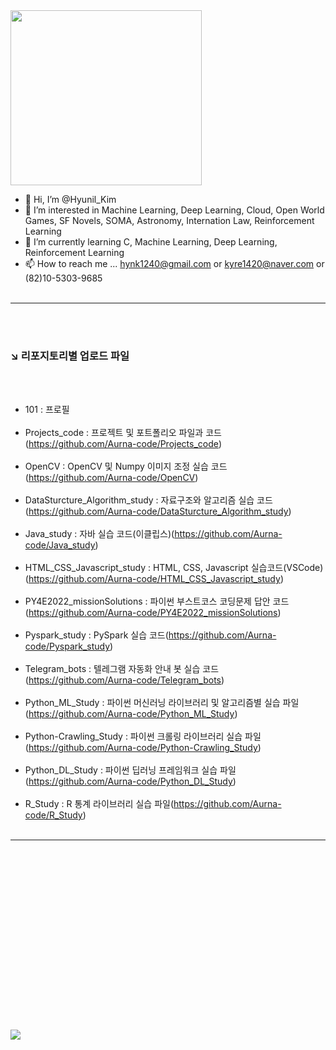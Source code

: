 <img src="https://github.com/Aurna-code/101/blob/main/Enguarde_DK_Barrel_Blast_artwork.jpg" height="280" width="306">

- 👋 Hi, I’m @Hyunil_Kim
- 👀 I’m interested in Machine Learning, Deep Learning, Cloud, Open World Games, SF Novels, SOMA, Astronomy, Internation Law, Reinforcement Learning
- 🌱 I’m currently learning C, Machine Learning, Deep Learning, Reinforcement Learning
- 📫 How to reach me ... hynk1240@gmail.com or kyre1420@naver.com or (82)10-5303-9685
<br><br>
___
<br><br>
### ↘️ 리포지토리별 업로드 파일
<br><br>
- 101 : 프로필<br><br>
- Projects_code : 프로젝트 및 포트폴리오 파일과 코드(https://github.com/Aurna-code/Projects_code)<br><br>
- OpenCV : OpenCV 및 Numpy 이미지 조정 실습 코드(https://github.com/Aurna-code/OpenCV)<br><br>
- DataSturcture_Algorithm_study : 자료구조와 알고리즘 실습 코드(https://github.com/Aurna-code/DataSturcture_Algorithm_study)<br><br>
- Java_study : 자바 실습 코드(이클립스)(https://github.com/Aurna-code/Java_study)<br><br>
- HTML_CSS_Javascript_study : HTML, CSS, Javascript 실습코드(VSCode)(https://github.com/Aurna-code/HTML_CSS_Javascript_study)<br><br>
- PY4E2022_missionSolutions : 파이썬 부스트코스 코딩문제 답안 코드(https://github.com/Aurna-code/PY4E2022_missionSolutions)<br><br>
- Pyspark_study : PySpark 실습 코드(https://github.com/Aurna-code/Pyspark_study)<br><br>
- Telegram_bots : 텔레그램 자동화 안내 봇 실습 코드(https://github.com/Aurna-code/Telegram_bots)<br><br>
- Python_ML_Study : 파이썬 머신러닝 라이브러리 및 알고리즘별 실습 파일(https://github.com/Aurna-code/Python_ML_Study)<br><br>
- Python-Crawling_Study : 파이썬 크롤링 라이브러리 실습 파일(https://github.com/Aurna-code/Python-Crawling_Study)<br><br>
- Python_DL_Study : 파이썬 딥러닝 프레임워크 실습 파일(https://github.com/Aurna-code/Python_DL_Study)<br><br>
- R_Study : R 통계 라이브러리 실습 파일(https://github.com/Aurna-code/R_Study)<br><br>

___

<br>
<br><br><br><br><br><br><br><br><br><br><br><br><br><br><br><br>


<img src="https://github.com/Aurna-code/101/blob/main/turtleflower.png">
